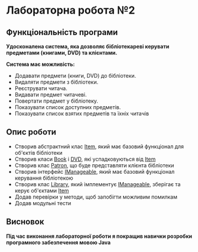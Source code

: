 # Лабораторна робота №2

## Функціональність програми

**Удосконалена система, яка дозволяє бібліотекареві керувати предметами (книгами, DVD) та клієнтами.**

**Система має можливість:**

- Додавати предмети (книги, DVD) до бібліотеки.
- Видаляти предмети з бібліотеки.
- Реєструвати читача.
- Видавати предмет читачеві.
- Повертати предмет у бібліотеку.
- Показувати список доступних предметів.
- Показувати список взятих предметів та їхніх читачів

## Опис роботи

- Створив абстрактний клас [Item], який має базовий функціонал для об'єктів бібліотеки
- Створив класи [Book] і [DVD], які успадковуються від [Item]
- Створив клас [Patron], що буде представляти клієнта бібліотеки
- Створив інтерфейс [IManageable], який має базовий функціонал керування бібліотекою
- Створив клас [Library], який імплементує [IManageable], зберігає та керує об'єктами [Item]
- Додав перевірки у методи, щоб запобігти можливим помилкам
- Додав модульні тести

## Висновок

**Під час виконання лабораторної роботи я покращив навички розробки програмного забезпечення мовою Java**

[Item]: Item.java
[Book]: Book.java
[DVD]: DVD.java
[Patron]: Patron.java
[IManageable]: IManageable.java
[Library]: Library.java